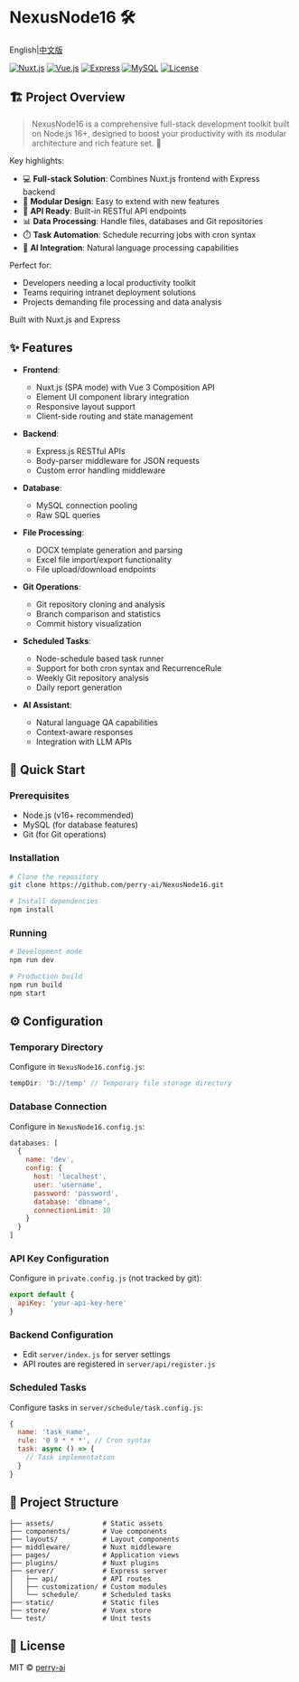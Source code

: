 # NexusNode16 🛠️ 
English|[中文版](README_CN.md)

[![Nuxt.js](https://img.shields.io/badge/Nuxt.js-00C58E?style=flat-square&logo=nuxt.js&logoColor=white)](https://nuxtjs.org/)
[![Vue.js](https://img.shields.io/badge/Vue.js-4FC08D?style=flat-square&logo=vue.js&logoColor=white)](https://vuejs.org/)
[![Express](https://img.shields.io/badge/Express-000000?style=flat-square&logo=express&logoColor=white)](https://expressjs.com/)
[![MySQL](https://img.shields.io/badge/MySQL-4479A1?style=flat-square&logo=mysql&logoColor=white)](https://www.mysql.com/)
[![License](https://img.shields.io/badge/License-MIT-blue.svg?style=flat-square)](LICENSE)

## 🏗️ Project Overview

> NexusNode16 is a comprehensive full-stack development toolkit built on Node.js 16+, designed to boost your productivity with its modular architecture and rich feature set. 🚀

Key highlights:
- 💻 **Full-stack Solution**: Combines Nuxt.js frontend with Express backend
- 🧩 **Modular Design**: Easy to extend with new features
- 🔌 **API Ready**: Built-in RESTful API endpoints
- 📊 **Data Processing**: Handle files, databases and Git repositories
- ⏱️ **Task Automation**: Schedule recurring jobs with cron syntax
- 🤖 **AI Integration**: Natural language processing capabilities

Perfect for:
- Developers needing a local productivity toolkit
- Teams requiring intranet deployment solutions
- Projects demanding file processing and data analysis

Built with Nuxt.js and Express

## ✨ Features

- **Frontend**: 
  - Nuxt.js (SPA mode) with Vue 3 Composition API
  - Element UI component library integration
  - Responsive layout support
  - Client-side routing and state management
  
- **Backend**: 
  - Express.js RESTful APIs
  - Body-parser middleware for JSON requests
  - Custom error handling middleware
  
- **Database**: 
  - MySQL connection pooling
  - Raw SQL queries
  
- **File Processing**: 
  - DOCX template generation and parsing
  - Excel file import/export functionality
  - File upload/download endpoints
  
- **Git Operations**: 
  - Git repository cloning and analysis
  - Branch comparison and statistics
  - Commit history visualization
  
- **Scheduled Tasks**: 
  - Node-schedule based task runner
  - Support for both cron syntax and RecurrenceRule
  - Weekly Git repository analysis
  - Daily report generation
  
- **AI Assistant**: 
  - Natural language QA capabilities
  - Context-aware responses
  - Integration with LLM APIs

## 🚀 Quick Start

### Prerequisites
- Node.js (v16+ recommended)
- MySQL (for database features)
- Git (for Git operations)

### Installation
```bash
# Clone the repository
git clone https://github.com/perry-ai/NexusNode16.git

# Install dependencies
npm install

```

### Running
```bash
# Development mode
npm run dev

# Production build
npm run build
npm start
```

## ⚙️ Configuration

### Temporary Directory
Configure in `NexusNode16.config.js`:
```javascript
tempDir: 'D://temp' // Temporary file storage directory
```

### Database Connection
Configure in `NexusNode16.config.js`:
```javascript
databases: [
  {
    name: 'dev',
    config: {
      host: 'localhost',
      user: 'username',
      password: 'password',
      database: 'dbname',
      connectionLimit: 10
    }
  }
]
```

### API Key Configuration
Configure in `private.config.js` (not tracked by git):
```javascript
export default {
  apiKey: 'your-api-key-here'
}
```

### Backend Configuration
- Edit `server/index.js` for server settings
- API routes are registered in `server/api/register.js`

### Scheduled Tasks
Configure tasks in `server/schedule/task.config.js`:
```javascript
{
  name: 'task_name',
  rule: '0 9 * * *', // Cron syntax
  task: async () => {
    // Task implementation
  }
}
```

## 📂 Project Structure

```
├── assets/            # Static assets
├── components/        # Vue components
├── layouts/           # Layout components
├── middleware/        # Nuxt middleware
├── pages/             # Application views
├── plugins/           # Nuxt plugins
├── server/            # Express server
│   ├── api/           # API routes
│   ├── customization/ # Custom modules
│   └── schedule/      # Scheduled tasks
├── static/            # Static files
├── store/             # Vuex store
└── test/              # Unit tests
```

## 📜 License

MIT © [perry-ai](LICENSE)
